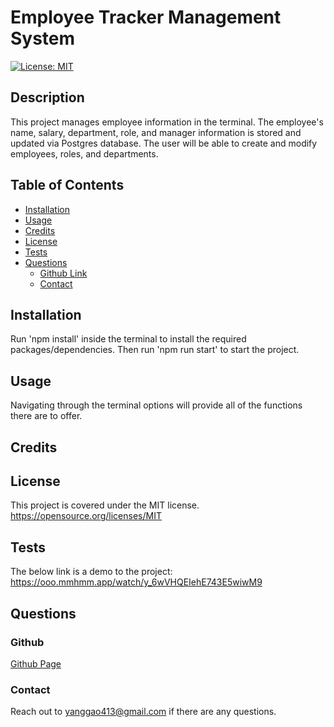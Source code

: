 
  # Employee Tracker Management System
  [![License: MIT](https://img.shields.io/badge/License-MIT-yellow.svg)](https://opensource.org/licenses/MIT)
  
  ## Description
  This project manages employee information in the terminal. The employee's name, salary, department, role, and manager information is stored and updated via Postgres database. The user will be able to create and modify employees, roles, and departments.
  
  ## Table of Contents
  
  - [Installation](#installation)
  - [Usage](#usage)
  - [Credits](#credits)
  - [License](#license)
  - [Tests](#test)
  - [Questions](#questions)
      - [Github Link](#github)
      - [Contact](#contact)
  
  ## Installation
  Run 'npm install' inside the terminal to install the required packages/dependencies. Then run 'npm run start' to start the project.
  
  ## Usage
  Navigating through the terminal options will provide all of the functions there are to offer.
  
  ## Credits
  
  
  ## License
  This project is covered under the MIT license.
  https://opensource.org/licenses/MIT
  
  ## Tests
  The below link is a demo to the project:
  https://ooo.mmhmm.app/watch/y_6wVHQEIehE743E5wiwM9
  
  ## Questions
  
  ### Github
  [Github Page](https://www.github.com/nonatale)
  
  ### Contact
  Reach out to yanggao413@gmail.com if there are any questions.
      